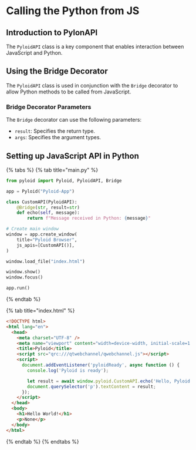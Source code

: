 # Calling the Python from JS

## Introduction to PylonAPI

The `PyloidAPI` class is a key component that enables interaction between JavaScript and Python.

## Using the Bridge Decorator

The `PyloidAPI` class is used in conjunction with the `Bridge` decorator to allow Python methods to be called from JavaScript.

### Bridge Decorator Parameters

The `Bridge` decorator can use the following parameters:

* `result`: Specifies the return type.
* `args`: Specifies the argument types.

## Setting up JavaScript API in Python

{% tabs %}
{% tab title="main.py" %}
```python
from pyloid import Pyloid, PyloidAPI, Bridge

app = Pyloid("Pyloid-App")

class CustomAPI(PyloidAPI):
    @Bridge(str, result=str)
    def echo(self, message):
        return f"Message received in Python: {message}"

# Create main window
window = app.create_window(
    title="Pyloid Browser",
    js_apis=[CustomAPI()],
)

window.load_file("index.html")

window.show()
window.focus()

app.run()
```
{% endtab %}

{% tab title="index.html" %}
```html
<!DOCTYPE html>
<html lang="en">
  <head>
    <meta charset="UTF-8" />
    <meta name="viewport" content="width=device-width, initial-scale=1.0" />
    <title>Pyloid</title>
    <script src="qrc:///qtwebchannel/qwebchannel.js"></script>
    <script>
      document.addEventListener('pyloidReady', async function () {
        console.log('Pyloid is ready');

        let result = await window.pyloid.CustomAPI.echo('Hello, Pyloid!');
        document.querySelector('p').textContent = result;
      });
    </script>
  </head>
  <body>
    <h1>Hello World!</h1>
    <p>None</p>
  </body>
</html>
```
{% endtab %}
{% endtabs %}
